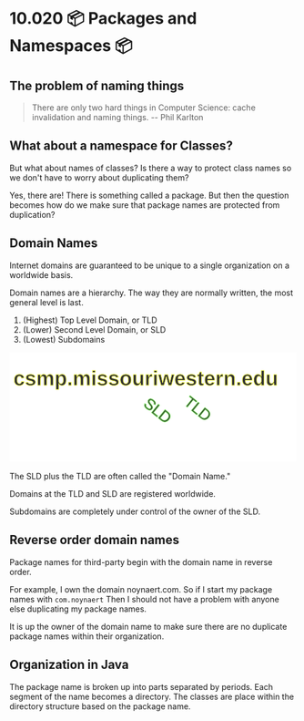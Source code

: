 # 10.020 📦 Packages and Namespaces 📦

## The problem of naming things

> There are only two hard things in Computer Science: cache invalidation and naming things.     -- Phil Karlton

## What about a namespace for Classes?

But what about names of classes?  Is there a way to protect class names so we don't have to worry about duplicating them?  

Yes, there are!  There is something called a package.  But then the question becomes how do we make sure that package names are protected from duplication?

## Domain Names

Internet domains are guaranteed to be unique to a single organization on a worldwide basis.

Domain names are a hierarchy.  The way they are normally written, the most general level is last.

1. (Highest) Top Level Domain, or TLD
2. (Lower) Second Level Domain, or SLD
3. (Lowest) Subdomains

![Domain Names Illustration](images/DomainName.svg)

The SLD plus the TLD are often called the "Domain Name."  

Domains at the TLD and SLD are registered worldwide.

Subdomains are completely under control of the owner of the SLD.

## Reverse order domain names

Package names for third-party begin with the domain name in reverse order.

For example, I own the domain noynaert.com.  So if I start my package names with `com.noynaert` Then I should not have a problem with anyone else duplicating my package names.

It is up the owner of the domain name to make sure there are no duplicate package names within their organization.

## Organization in Java

The package name is broken up into parts separated by periods.  Each segment of the name becomes a directory.  The classes are place within the directory structure based on the package name.